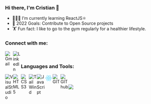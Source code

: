 ### Hi there, I'm Cristian 👋

- 🧑🏽‍💻 I’m currently learning ReactJS⚛️ 
- 🥅 2022 Goals: Contribute to Open Source projects
- 🏋️ Fun fact: I like to go to the gym regularly for a healthier lifestyle.

### Connect with me:

<a  href="mailto:dicucristian24@gmail.com"><img align="left" alt="Gmail" width="26px" target="_blank" src="https://img.icons8.com/color/344/gmail--v1.png"></a>
<a  href="https://www.linkedin.com/in/cristian-dicu-56a8741a5/ "><img align="left" alt="LinkedIn" width="26px" target="_blank" src="https://cdn-icons-png.flaticon.com/128/2626/2626273.png"></a>

<br />

### Languages and Tools:

<img align="left" alt="VisualStudio" width="26px" src="https://cdn-icons-png.flaticon.com/128/906/906324.png">
<img align="left" alt="HTML5" width="26px" src="https://cdn-icons-png.flaticon.com/128/5968/5968267.png">
<img align="left" alt="CSS3" width="26px" src="https://cdn-icons-png.flaticon.com/128/919/919826.png">
<img align="left" alt="TailWind" width="26px" src="https://img.icons8.com/fluency/344/tailwind_css.png">
<img align="left" alt="JavaScript" width="26px" src="https://raw.githubusercontent.com/jmnote/z-icons/master/svg/javascript.svg">
<img align="left" alt="ReactJS" width="26px" src="https://raw.githubusercontent.com/github/explore/80688e429a7d4ef2fca1e82350fe8e3517d3494d/topics/react/react.png">
<img align="left" alt="GIT" width="26px" src="https://raw.githubusercontent.com/jmnote/z-icons/master/svg/git.svg">
<img align="left" alt="GIThub" width="26px" src="https://raw.githubusercontent.com/jmnote/z-icons/master/svg/github.svg">

<br />
<br />
<img src="https://github-readme-stats.vercel.app/api?username=dicucristiann&show_icons=true&theme=aura"/>



